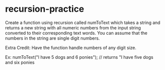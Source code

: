 # recursion-practice
Create a function using recursion called numToText which takes a string and returns a new string with all numeric numbers from the input string converted to their corresponding text words. You can assume that the numbers in the string are single digit numbers.

Extra Credit: Have the function handle numbers of any digit size.

Ex: numToText("I have 5 dogs and 6 ponies"); // returns "I have five dogs and six ponies
